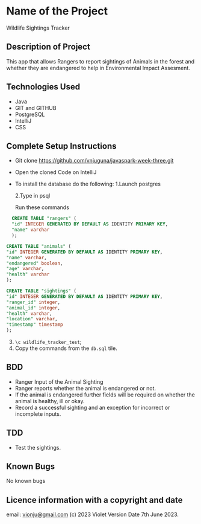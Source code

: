 # Name of the Project
Wildlife Sightings Tracker

## Description of Project
This app that allows Rangers to report sightings of Animals in the forest and whether they are endangered to help in Environmental Impact Assesment.
## Technologies Used
- Java
- GIT and GITHUB
- PostgreSQL
- IntelliJ
- CSS

## Complete Setup Instructions
- Git clone https://github.com/vnjuguna/javaspark-week-three.git
- Open the cloned Code on IntelliJ
- To install the database do the following:
  1.Launch postgres

  2.Type in psql

  Run these commands
```sql
  CREATE TABLE "rangers" (
  "id" INTEGER GENERATED BY DEFAULT AS IDENTITY PRIMARY KEY,
  "name" varchar
  );

CREATE TABLE "animals" (
"id" INTEGER GENERATED BY DEFAULT AS IDENTITY PRIMARY KEY,
"name" varchar,
"endangered" boolean,
"age" varchar,
"health" varchar
);

CREATE TABLE "sightings" (
"id" INTEGER GENERATED BY DEFAULT AS IDENTITY PRIMARY KEY,
"ranger_id" integer,
"animal_id" integer,
"health" varchar,
"location" varchar,
"timestamp" timestamp
);
```

3. `\c wildlife_tracker_test`; 
4. Copy the commands from the `db.sql` tile.

## BDD
- Ranger Input of the Animal Sighting
- Ranger reports whether the animal is endangered or not.
- If the animal is endangered further fields will be required on whether the animal is healthy, ill or okay.
- Record a successful sighting and an exception for incorrect or incomplete inputs.
## TDD
- Test the sightings.
## Known Bugs
No known bugs
## Licence information with a copyright and date
email: vionju@gmail.com
(c) 2023 Violet Version Date 7th June 2023.